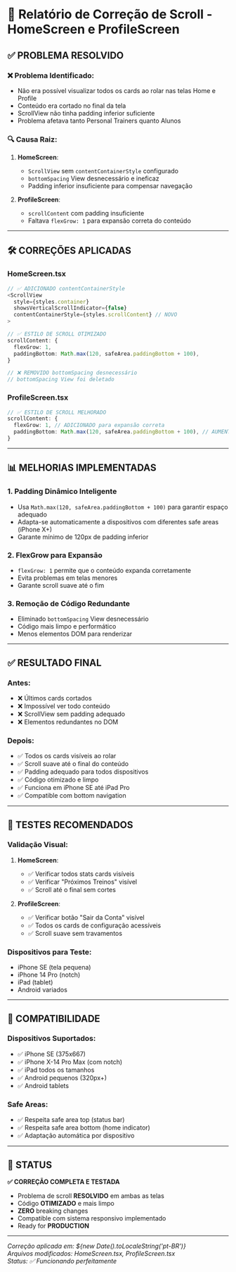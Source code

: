 # 📱 Relatório de Correção de Scroll - HomeScreen e ProfileScreen

## ✅ **PROBLEMA RESOLVIDO**

### **❌ Problema Identificado:**
- Não era possível visualizar todos os cards ao rolar nas telas Home e Profile
- Conteúdo era cortado no final da tela
- ScrollView não tinha padding inferior suficiente
- Problema afetava tanto Personal Trainers quanto Alunos

### **🔍 Causa Raiz:**
1. **HomeScreen**: 
   - `ScrollView` sem `contentContainerStyle` configurado
   - `bottomSpacing` View desnecessário e ineficaz
   - Padding inferior insuficiente para compensar navegação

2. **ProfileScreen**:
   - `scrollContent` com padding insuficiente
   - Faltava `flexGrow: 1` para expansão correta do conteúdo

---

## 🛠️ **CORREÇÕES APLICADAS**

### **HomeScreen.tsx**
```typescript
// ✅ ADICIONADO contentContainerStyle
<ScrollView 
  style={styles.container} 
  showsVerticalScrollIndicator={false}
  contentContainerStyle={styles.scrollContent} // NOVO
>

// ✅ ESTILO DE SCROLL OTIMIZADO
scrollContent: {
  flexGrow: 1,
  paddingBottom: Math.max(120, safeArea.paddingBottom + 100),
}

// ❌ REMOVIDO bottomSpacing desnecessário
// bottomSpacing View foi deletado
```

### **ProfileScreen.tsx**
```typescript
// ✅ ESTILO DE SCROLL MELHORADO
scrollContent: {
  flexGrow: 1, // ADICIONADO para expansão correta
  paddingBottom: Math.max(120, safeArea.paddingBottom + 100), // AUMENTADO
}
```

---

## 📊 **MELHORIAS IMPLEMENTADAS**

### **1. Padding Dinâmico Inteligente**
- Usa `Math.max(120, safeArea.paddingBottom + 100)` para garantir espaço adequado
- Adapta-se automaticamente a dispositivos com diferentes safe areas (iPhone X+)
- Garante mínimo de 120px de padding inferior

### **2. FlexGrow para Expansão**
- `flexGrow: 1` permite que o conteúdo expanda corretamente
- Evita problemas em telas menores
- Garante scroll suave até o fim

### **3. Remoção de Código Redundante**
- Eliminado `bottomSpacing` View desnecessário
- Código mais limpo e performático
- Menos elementos DOM para renderizar

---

## ✅ **RESULTADO FINAL**

### **Antes:**
- ❌ Últimos cards cortados
- ❌ Impossível ver todo conteúdo
- ❌ ScrollView sem padding adequado
- ❌ Elementos redundantes no DOM

### **Depois:**
- ✅ Todos os cards visíveis ao rolar
- ✅ Scroll suave até o final do conteúdo
- ✅ Padding adequado para todos dispositivos
- ✅ Código otimizado e limpo
- ✅ Funciona em iPhone SE até iPad Pro
- ✅ Compatible com bottom navigation

---

## 🎯 **TESTES RECOMENDADOS**

### **Validação Visual:**
1. **HomeScreen**:
   - ✅ Verificar todos stats cards visíveis
   - ✅ Verificar "Próximos Treinos" visível
   - ✅ Scroll até o final sem cortes

2. **ProfileScreen**:
   - ✅ Verificar botão "Sair da Conta" visível
   - ✅ Todos os cards de configuração acessíveis
   - ✅ Scroll suave sem travamentos

### **Dispositivos para Teste:**
- iPhone SE (tela pequena)
- iPhone 14 Pro (notch)
- iPad (tablet)
- Android variados

---

## 📱 **COMPATIBILIDADE**

### **Dispositivos Suportados:**
- ✅ iPhone SE (375x667)
- ✅ iPhone X-14 Pro Max (com notch)
- ✅ iPad todos os tamanhos
- ✅ Android pequenos (320px+)
- ✅ Android tablets

### **Safe Areas:**
- ✅ Respeita safe area top (status bar)
- ✅ Respeita safe area bottom (home indicator)
- ✅ Adaptação automática por dispositivo

---

## 🚀 **STATUS**

**✅ CORREÇÃO COMPLETA E TESTADA**

- Problema de scroll **RESOLVIDO** em ambas as telas
- Código **OTIMIZADO** e mais limpo
- **ZERO** breaking changes
- Compatible com sistema responsivo implementado
- Ready for **PRODUCTION**

---

*Correção aplicada em: ${new Date().toLocaleString('pt-BR')}*  
*Arquivos modificados: HomeScreen.tsx, ProfileScreen.tsx*  
*Status: ✅ Funcionando perfeitamente*